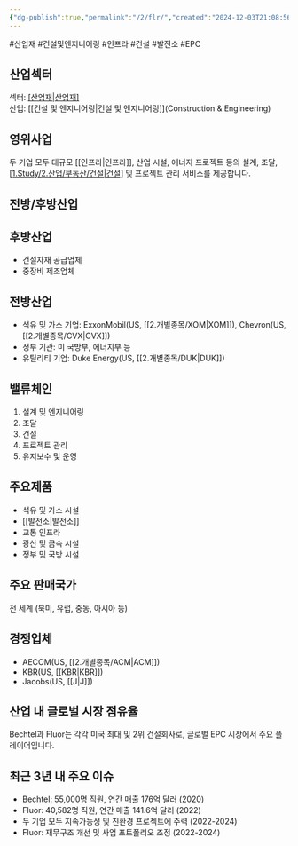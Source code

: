 ```yaml
---
{"dg-publish":true,"permalink":"/2/flr/","created":"2024-12-03T21:08:56.826+09:00","updated":"2025-07-29T21:37:04.661+09:00"}
---
```


#산업재 #건설및엔지니어링 #인프라 #건설 #발전소 #EPC

## 산업섹터

섹터: [[산업재\|산업재]](Industrials)  
산업: [[건설 및 엔지니어링\|건설 및 엔지니어링]](Construction & Engineering)

## 영위사업

두 기업 모두 대규모 [[인프라\|인프라]], 산업 시설, 에너지 프로젝트 등의 설계, 조달, [[1.Study/2.산업/부동산/건설\|건설]]([[EPC\|EPC]]) 및 프로젝트 관리 서비스를 제공합니다.

## 전방/후방산업

## 후방산업

- 건설자재 공급업체
- 중장비 제조업체

## 전방산업

- 석유 및 가스 기업: ExxonMobil(US, [[2.개별종목/XOM\|XOM]]), Chevron(US, [[2.개별종목/CVX\|CVX]])
- 정부 기관: 미 국방부, 에너지부 등
- 유틸리티 기업: Duke Energy(US, [[2.개별종목/DUK\|DUK]])

## 밸류체인

1. 설계 및 엔지니어링
2. 조달
3. 건설
4. 프로젝트 관리
5. 유지보수 및 운영

## 주요제품

- 석유 및 가스 시설
- [[발전소\|발전소]]
- 교통 인프라
- 광산 및 금속 시설
- 정부 및 국방 시설

## 주요 판매국가

전 세계 (북미, 유럽, 중동, 아시아 등)

## 경쟁업체

- AECOM(US, [[2.개별종목/ACM\|ACM]])
- KBR(US, [[KBR\|KBR]])
- Jacobs(US, [[J\|J]])

## 산업 내 글로벌 시장 점유율

Bechtel과 Fluor는 각각 미국 최대 및 2위 건설회사로, 글로벌 EPC 시장에서 주요 플레이어입니다.

## 최근 3년 내 주요 이슈

- Bechtel: 55,000명 직원, 연간 매출 176억 달러 (2020)
- Fluor: 40,582명 직원, 연간 매출 141.6억 달러 (2022)
- 두 기업 모두 지속가능성 및 친환경 프로젝트에 주력 (2022-2024)
- Fluor: 재무구조 개선 및 사업 포트폴리오 조정 (2022-2024)